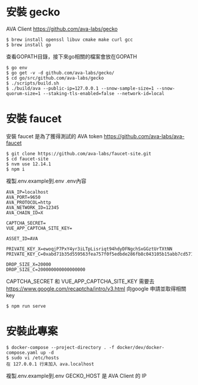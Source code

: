 # 安裝 gecko
AVA Client
https://github.com/ava-labs/gecko
```
$ brew install openssl libuv cmake make curl gcc
$ brew install go
```
查看GOPATH目錄，接下來go相關的檔案會放在GOPATH
```
$ go env
$ go get -v -d github.com/ava-labs/gecko/
$ cd go/src/github.com/ava-labs/gecko
$ ./scripts/build.sh
$ ./build/ava --public-ip=127.0.0.1 --snow-sample-size=1 --snow-quorum-size=1 --staking-tls-enabled=false --network-id=local
```

# 安裝 faucet
安裝 faucet 是為了獲得測試的 AVA token
https://github.com/ava-labs/ava-faucet
```
$ git clone https://github.com/ava-labs/faucet-site.git
$ cd faucet-site
$ nvm use 12.14.1
$ npm i
```
複製.env.example到.env
.env內容
```
AVA_IP=localhost
AVA_PORT=9650
AVA_PROTOCOL=http
AVA_NETWORK_ID=12345
AVA_CHAIN_ID=X

CAPTCHA_SECRET=
VUE_APP_CAPTCHA_SITE_KEY=

ASSET_ID=AVA

PRIVATE_KEY_X=ewoqjP7PxY4yr3iLTpLisriqt94hdyDFNgchSxGGztUrTXtNN
PRIVATE_KEY_C=0xabd71b35d559563fea757f0f5edbde286fb8c043105b15abb7cd57189306d7d1

DROP_SIZE_X=20000
DROP_SIZE_C=200000000000000000
```
CAPTCHA_SECRET 和 VUE_APP_CAPTCHA_SITE_KEY 需要去 https://www.google.com/recaptcha/intro/v3.html 向google
申請並取得相關 key
```
$ npm run serve
```

# 安裝此專案
```
$ docker-compose --project-directory . -f docker/dev/docker-compose.yaml up -d
$ sudo vi /etc/hosts
在 127.0.0.1 行末加入 ava.localhost
```
複製.env.example到.env
GECKO_HOST 是 AVA Client 的 IP
